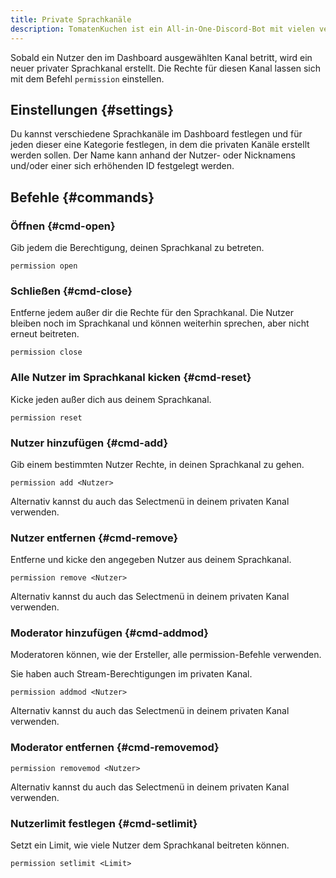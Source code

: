 ```yaml
---
title: Private Sprachkanäle
description: TomatenKuchen ist ein All-in-One-Discord-Bot mit vielen verschiedenen Funktionen. Informationen über die Verwendung und die Befehle privater Sprachkanäle.
---
```


Sobald ein Nutzer den im Dashboard ausgewählten Kanal betritt, wird ein neuer privater Sprachkanal erstellt.
Die Rechte für diesen Kanal lassen sich mit dem Befehl `permission` einstellen.

## Einstellungen {#settings}

Du kannst verschiedene Sprachkanäle im Dashboard festlegen und für jeden dieser eine Kategorie festlegen, in dem die privaten Kanäle erstellt werden sollen.
Der Name kann anhand der Nutzer- oder Nicknamens und/oder einer sich erhöhenden ID festgelegt werden.

## Befehle {#commands}

### Öffnen {#cmd-open}

Gib jedem die Berechtigung, deinen Sprachkanal zu betreten.

`permission open`

### Schließen {#cmd-close}

Entferne jedem außer dir die Rechte für den Sprachkanal.
Die Nutzer bleiben noch im Sprachkanal und können weiterhin sprechen, aber nicht erneut beitreten.

`permission close`

### Alle Nutzer im Sprachkanal kicken {#cmd-reset}

Kicke jeden außer dich aus deinem Sprachkanal.

`permission reset`

### Nutzer hinzufügen {#cmd-add}

Gib einem bestimmten Nutzer Rechte, in deinen Sprachkanal zu gehen.

`permission add <Nutzer>`

Alternativ kannst du auch das Selectmenü in deinem privaten Kanal verwenden.

### Nutzer entfernen {#cmd-remove}

Entferne und kicke den angegeben Nutzer aus deinem Sprachkanal.

`permission remove <Nutzer>`

Alternativ kannst du auch das Selectmenü in deinem privaten Kanal verwenden.

### Moderator hinzufügen {#cmd-addmod}

Moderatoren können, wie der Ersteller, alle permission-Befehle verwenden.

Sie haben auch Stream-Berechtigungen im privaten Kanal.

`permission addmod <Nutzer>`

Alternativ kannst du auch das Selectmenü in deinem privaten Kanal verwenden.

### Moderator entfernen {#cmd-removemod}

`permission removemod <Nutzer>`

Alternativ kannst du auch das Selectmenü in deinem privaten Kanal verwenden.

### Nutzerlimit festlegen {#cmd-setlimit}

Setzt ein Limit, wie viele Nutzer dem Sprachkanal beitreten können.

`permission setlimit <Limit>`
